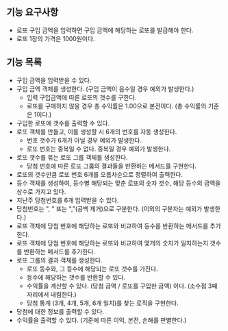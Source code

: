 ## 기능 요구사항
- 로또 구입 금액을 입력하면 구입 금액에 해당하는 로또를 발급해야 한다.
- 로또 1장의 가격은 1000원이다.

## 기능 목록
- 구입 금액을 입력받을 수 있다.
- 구입 금액 객체를 생성한다. (구입 금액이 음수일 경우 예외가 발생한다.)
  - 입력 구입금액에 따른 로또의 갯수를 구한다.
  - 로또를 구매하지 않을 경우 총 수익률은 1.00으로 본전이다. (총 수익률의 기준은 1이다.)
- 구입한 로또애 갯수를 출력할 수 있다.
- 로또 객체를 만들고, 이를 생성할 시 6개의 번호를 자동 생성한다.
  - 번호 갯수가 6개가 아닐 경우 예외가 발생한다.
  - 로또 번호는 중복일 수 없다. 중복일 경우 예외가 발생한다.
- 로또 갯수를 묶는 로또 그룹 객체를 생성한다.
  - 당첨 번호에 따른 로또 그룹의 결과들을 반환하는 메서드를 구현한다.
- 로또의 갯수만큼 로또 번호 6개를 오름차순으로 정렬하여 출력한다.
- 등수 객체를 생성하여, 등수별 해당되는 맞춘 로또의 숫자 갯수, 해당 등수의 금액을 상수로 가지고 있다.
- 지난주 당첨번호를 6개 입력받을 수 있다. 
- 당첨번호는 ", " 또는 ","(공백 제거)으로 구분한다. (이외의 구분자는 예외가 발생한다.)
- 로또 객체에 당첨 번호에 해당하는 로또와 비교하여 등수를 반환하는 메서드를 추가한다.
- 로또 객체에 당첨 번호에 해당하는 로또와 비교하여 몇개의 숫자가 일치하는지 갯수를 반환하는 메서드를 추가한다.
- 로또 그룹의 결과 객체를 생성한다.
  - 로또 등수와, 그 등수에 해당되는 로또 갯수를 가진다.
  - 등수에 해당하는 갯수를 반환할 수 있다.
  - 수익률을 계산할 수 있다. (당첨 금액 / 로또를 구입한 금액) 이다. (소수점 3째자리에서 내림한다.)
  - 당첨 통계 (3개, 4개, 5개, 6개 일치)를 찾는 로직을 구현한다.
- 당첨에 대한 정보를 출력할 수 있다. 
- 수익률을 출력할 수 있다. (기준에 따른 이익, 본전, 손해를 판별한다.)